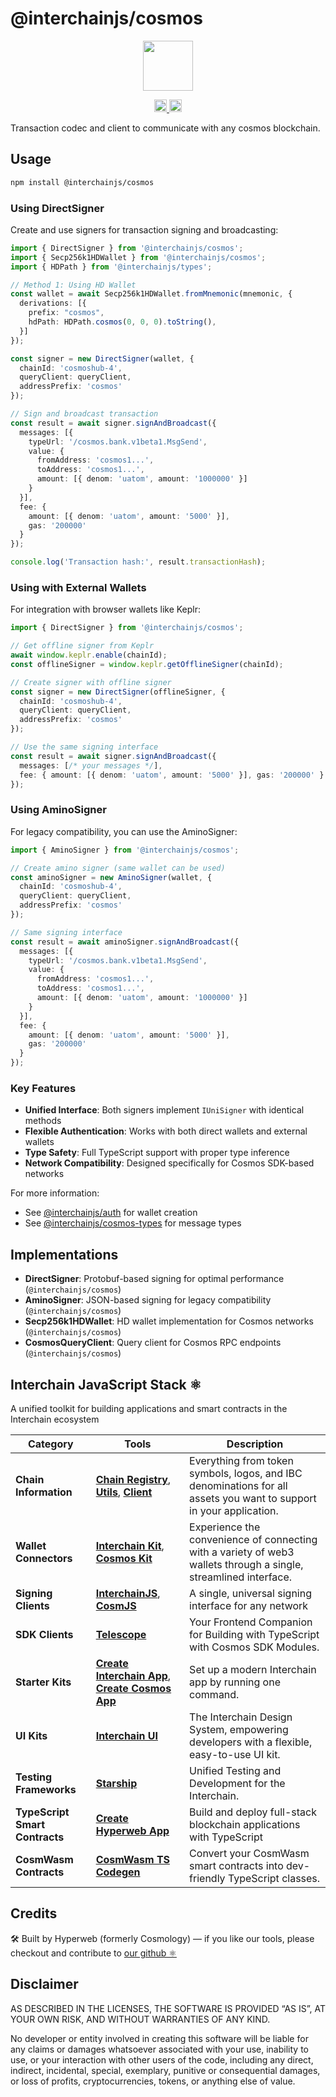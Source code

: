 # @interchainjs/cosmos

<p
  align="center"
  style={{
    display: "flex",
    justifyContent: "center",
    alignItems: "center",
    gap: "2px",
  }}
>
  <img
    src="https://user-images.githubusercontent.com/545047/188804067-28e67e5e-0214-4449-ab04-2e0c564a6885.svg"
    width="80"
  />
</p>

<p
  align="center"
  width="100%"
  style={{
    display: "flex",
    justifyContent: "center",
    alignItems: "center",
    gap: "2px",
  }}
>
  <a href="https://github.com/hyperweb-io/interchainjs/blob/main/LICENSE-MIT">
    <img height="20" src="https://img.shields.io/badge/license-MIT-blue.svg" />
  </a>
  <a href="https://github.com/hyperweb-io/interchainjs/blob/main/LICENSE-Apache">
    <img
      height="20"
      src="https://img.shields.io/badge/license-Apache-blue.svg"
    />
  </a>
</p>

Transaction codec and client to communicate with any cosmos blockchain.

## Usage

```sh
npm install @interchainjs/cosmos
```

### Using DirectSigner

Create and use signers for transaction signing and broadcasting:

```typescript
import { DirectSigner } from '@interchainjs/cosmos';
import { Secp256k1HDWallet } from '@interchainjs/cosmos';
import { HDPath } from '@interchainjs/types';

// Method 1: Using HD Wallet
const wallet = await Secp256k1HDWallet.fromMnemonic(mnemonic, {
  derivations: [{
    prefix: "cosmos",
    hdPath: HDPath.cosmos(0, 0, 0).toString(),
  }]
});

const signer = new DirectSigner(wallet, {
  chainId: 'cosmoshub-4',
  queryClient: queryClient,
  addressPrefix: 'cosmos'
});

// Sign and broadcast transaction
const result = await signer.signAndBroadcast({
  messages: [{
    typeUrl: '/cosmos.bank.v1beta1.MsgSend',
    value: {
      fromAddress: 'cosmos1...',
      toAddress: 'cosmos1...',
      amount: [{ denom: 'uatom', amount: '1000000' }]
    }
  }],
  fee: {
    amount: [{ denom: 'uatom', amount: '5000' }],
    gas: '200000'
  }
});

console.log('Transaction hash:', result.transactionHash);
```

### Using with External Wallets

For integration with browser wallets like Keplr:

```typescript
import { DirectSigner } from '@interchainjs/cosmos';

// Get offline signer from Keplr
await window.keplr.enable(chainId);
const offlineSigner = window.keplr.getOfflineSigner(chainId);

// Create signer with offline signer
const signer = new DirectSigner(offlineSigner, {
  chainId: 'cosmoshub-4',
  queryClient: queryClient,
  addressPrefix: 'cosmos'
});

// Use the same signing interface
const result = await signer.signAndBroadcast({
  messages: [/* your messages */],
  fee: { amount: [{ denom: 'uatom', amount: '5000' }], gas: '200000' }
});
```

### Using AminoSigner

For legacy compatibility, you can use the AminoSigner:

```typescript
import { AminoSigner } from '@interchainjs/cosmos';

// Create amino signer (same wallet can be used)
const aminoSigner = new AminoSigner(wallet, {
  chainId: 'cosmoshub-4',
  queryClient: queryClient,
  addressPrefix: 'cosmos'
});

// Same signing interface
const result = await aminoSigner.signAndBroadcast({
  messages: [{
    typeUrl: '/cosmos.bank.v1beta1.MsgSend',
    value: {
      fromAddress: 'cosmos1...',
      toAddress: 'cosmos1...',
      amount: [{ denom: 'uatom', amount: '1000000' }]
    }
  }],
  fee: {
    amount: [{ denom: 'uatom', amount: '5000' }],
    gas: '200000'
  }
});
```

### Key Features

- **Unified Interface**: Both signers implement `IUniSigner` with identical methods
- **Flexible Authentication**: Works with both direct wallets and external wallets
- **Type Safety**: Full TypeScript support with proper type inference
- **Network Compatibility**: Designed specifically for Cosmos SDK-based networks

For more information:
- See [@interchainjs/auth](/packages/auth/README.md) for wallet creation
- See [@interchainjs/cosmos-types](/libs/cosmos-types/README.md) for message types

## Implementations

- **DirectSigner**: Protobuf-based signing for optimal performance (`@interchainjs/cosmos`)
- **AminoSigner**: JSON-based signing for legacy compatibility (`@interchainjs/cosmos`)
- **Secp256k1HDWallet**: HD wallet implementation for Cosmos networks (`@interchainjs/cosmos`)
- **CosmosQueryClient**: Query client for Cosmos RPC endpoints (`@interchainjs/cosmos`)

## Interchain JavaScript Stack ⚛️

A unified toolkit for building applications and smart contracts in the Interchain ecosystem

| Category                       | Tools                                                                                                                                                                                                     | Description                                                                                                         |
| ------------------------------ | --------------------------------------------------------------------------------------------------------------------------------------------------------------------------------------------------------- | ------------------------------------------------------------------------------------------------------------------- |
| **Chain Information**          | [**Chain Registry**](https://github.com/hyperweb-io/chain-registry), [**Utils**](https://www.npmjs.com/package/@chain-registry/utils), [**Client**](https://www.npmjs.com/package/@chain-registry/client) | Everything from token symbols, logos, and IBC denominations for all assets you want to support in your application. |
| **Wallet Connectors**          | [**Interchain Kit**](https://github.com/hyperweb-io/interchain-kit), [**Cosmos Kit**](https://github.com/hyperweb-io/cosmos-kit)                                                           | Experience the convenience of connecting with a variety of web3 wallets through a single, streamlined interface.    |
| **Signing Clients**            | [**InterchainJS**](https://github.com/hyperweb-io/interchainjs), [**CosmJS**](https://github.com/cosmos/cosmjs)                                                                            | A single, universal signing interface for any network                                                               |
| **SDK Clients**                | [**Telescope**](https://github.com/hyperweb-io/telescope)                                                                                                                                                 | Your Frontend Companion for Building with TypeScript with Cosmos SDK Modules.                                       |
| **Starter Kits**               | [**Create Interchain App**](https://github.com/hyperweb-io/create-interchain-app), [**Create Cosmos App**](https://github.com/hyperweb-io/create-cosmos-app)                               | Set up a modern Interchain app by running one command.                                                              |
| **UI Kits**                    | [**Interchain UI**](https://github.com/hyperweb-io/interchain-ui)                                                                                                                                         | The Interchain Design System, empowering developers with a flexible, easy-to-use UI kit.                            |
| **Testing Frameworks**         | [**Starship**](https://github.com/hyperweb-io/starship)                                                                                                                                                   | Unified Testing and Development for the Interchain.                                                                 |
| **TypeScript Smart Contracts** | [**Create Hyperweb App**](https://github.com/hyperweb-io/create-hyperweb-app)                                                                                                                             | Build and deploy full-stack blockchain applications with TypeScript                                                 |
| **CosmWasm Contracts**         | [**CosmWasm TS Codegen**](https://github.com/CosmWasm/ts-codegen)                                                                                                                                         | Convert your CosmWasm smart contracts into dev-friendly TypeScript classes.                                         |

## Credits

🛠 Built by Hyperweb (formerly Cosmology) — if you like our tools, please checkout and contribute to [our github ⚛️](https://github.com/hyperweb-io)

## Disclaimer

AS DESCRIBED IN THE LICENSES, THE SOFTWARE IS PROVIDED “AS IS”, AT YOUR OWN RISK, AND WITHOUT WARRANTIES OF ANY KIND.

No developer or entity involved in creating this software will be liable for any claims or damages whatsoever associated with your use, inability to use, or your interaction with other users of the code, including any direct, indirect, incidental, special, exemplary, punitive or consequential damages, or loss of profits, cryptocurrencies, tokens, or anything else of value.
